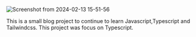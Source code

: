 ![Screenshot from 2024-02-13 15-51-56](https://github.com/DaveMorin35/blog/assets/97618234/8a7866a8-4404-4c0b-94b2-dd42da1ca743)

This is a small blog project to continue to learn Javascript,Typescript and Tailwindcss. This project was focus on Typescript.
